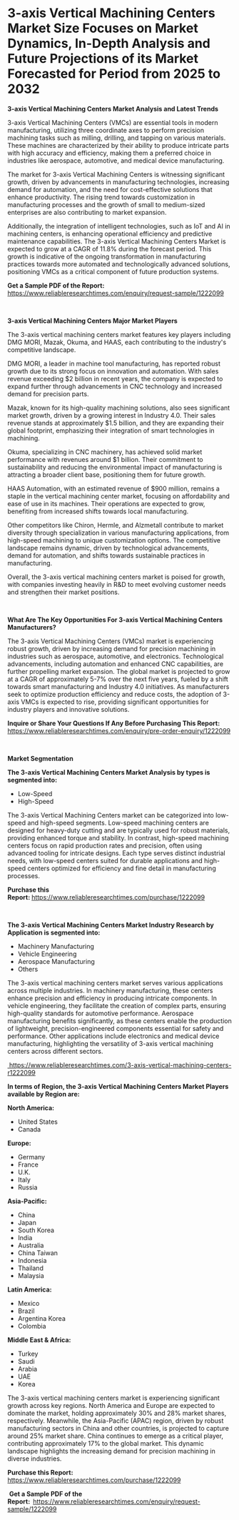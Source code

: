 <p><h1>3-axis Vertical Machining Centers Market Size Focuses on Market Dynamics, In-Depth Analysis and Future Projections of its Market Forecasted for Period from 2025 to 2032</h1></p><p><strong>3-axis Vertical Machining Centers Market Analysis and Latest Trends</strong></p>
<p><p>3-axis Vertical Machining Centers (VMCs) are essential tools in modern manufacturing, utilizing three coordinate axes to perform precision machining tasks such as milling, drilling, and tapping on various materials. These machines are characterized by their ability to produce intricate parts with high accuracy and efficiency, making them a preferred choice in industries like aerospace, automotive, and medical device manufacturing.</p><p>The market for 3-axis Vertical Machining Centers is witnessing significant growth, driven by advancements in manufacturing technologies, increasing demand for automation, and the need for cost-effective solutions that enhance productivity. The rising trend towards customization in manufacturing processes and the growth of small to medium-sized enterprises are also contributing to market expansion. </p><p>Additionally, the integration of intelligent technologies, such as IoT and AI in machining centers, is enhancing operational efficiency and predictive maintenance capabilities. The 3-axis Vertical Machining Centers Market is expected to grow at a CAGR of 11.8% during the forecast period. This growth is indicative of the ongoing transformation in manufacturing practices towards more automated and technologically advanced solutions, positioning VMCs as a critical component of future production systems.</p></p>
<p><strong>Get a Sample PDF of the Report:&nbsp;</strong> <a href="https://www.reliableresearchtimes.com/enquiry/request-sample/1222099?utm_campaign=3034&utm_medium=2&utm_source=Github&utm_content=ia&utm_term=12042025&utm_id=3-axis-vertical-machining-centers">https://www.reliableresearchtimes.com/enquiry/request-sample/1222099</a></p>
<p>&nbsp;</p>
<p><strong>3-axis Vertical Machining Centers Major Market Players</strong></p>
<p><p>The 3-axis vertical machining centers market features key players including DMG MORI, Mazak, Okuma, and HAAS, each contributing to the industry's competitive landscape. </p><p>DMG MORI, a leader in machine tool manufacturing, has reported robust growth due to its strong focus on innovation and automation. With sales revenue exceeding $2 billion in recent years, the company is expected to expand further through advancements in CNC technology and increased demand for precision parts.</p><p>Mazak, known for its high-quality machining solutions, also sees significant market growth, driven by a growing interest in Industry 4.0. Their sales revenue stands at approximately $1.5 billion, and they are expanding their global footprint, emphasizing their integration of smart technologies in machining.</p><p>Okuma, specializing in CNC machinery, has achieved solid market performance with revenues around $1 billion. Their commitment to sustainability and reducing the environmental impact of manufacturing is attracting a broader client base, positioning them for future growth.</p><p>HAAS Automation, with an estimated revenue of $900 million, remains a staple in the vertical machining center market, focusing on affordability and ease of use in its machines. Their operations are expected to grow, benefiting from increased shifts towards local manufacturing.</p><p>Other competitors like Chiron, Hermle, and Alzmetall contribute to market diversity through specialization in various manufacturing applications, from high-speed machining to unique customization options. The competitive landscape remains dynamic, driven by technological advancements, demand for automation, and shifts towards sustainable practices in manufacturing.</p><p>Overall, the 3-axis vertical machining centers market is poised for growth, with companies investing heavily in R&D to meet evolving customer needs and strengthen their market positions.</p></p>
<p>&nbsp;</p>
<p><strong>What Are The Key Opportunities For 3-axis Vertical Machining Centers Manufacturers?</strong></p>
<p><p>The 3-axis Vertical Machining Centers (VMCs) market is experiencing robust growth, driven by increasing demand for precision machining in industries such as aerospace, automotive, and electronics. Technological advancements, including automation and enhanced CNC capabilities, are further propelling market expansion. The global market is projected to grow at a CAGR of approximately 5-7% over the next five years, fueled by a shift towards smart manufacturing and Industry 4.0 initiatives. As manufacturers seek to optimize production efficiency and reduce costs, the adoption of 3-axis VMCs is expected to rise, providing significant opportunities for industry players and innovative solutions.</p></p>
<p><strong>Inquire or Share Your Questions If Any Before Purchasing This Report:</strong> <a href="https://www.reliableresearchtimes.com/enquiry/pre-order-enquiry/1222099?utm_campaign=3034&utm_medium=2&utm_source=Github&utm_content=ia&utm_term=12042025&utm_id=3-axis-vertical-machining-centers">https://www.reliableresearchtimes.com/enquiry/pre-order-enquiry/1222099</a></p>
<p>&nbsp;</p>
<p><strong>Market Segmentation</strong></p>
<p><strong>The 3-axis Vertical Machining Centers Market Analysis by types is segmented into:</strong></p>
<p><ul><li>Low-Speed</li><li>High-Speed</li></ul></p>
<p><p>The 3-axis Vertical Machining Centers market can be categorized into low-speed and high-speed segments. Low-speed machining centers are designed for heavy-duty cutting and are typically used for robust materials, providing enhanced torque and stability. In contrast, high-speed machining centers focus on rapid production rates and precision, often using advanced tooling for intricate designs. Each type serves distinct industrial needs, with low-speed centers suited for durable applications and high-speed centers optimized for efficiency and fine detail in manufacturing processes.</p></p>
<p><strong>Purchase this Report:&nbsp;</strong><a href="https://www.reliableresearchtimes.com/purchase/1222099?utm_campaign=3034&utm_medium=2&utm_source=Github&utm_content=ia&utm_term=12042025&utm_id=3-axis-vertical-machining-centers">https://www.reliableresearchtimes.com/purchase/1222099</a></p>
<p>&nbsp;</p>
<p><strong>The 3-axis Vertical Machining Centers Market Industry Research by Application is segmented into:</strong></p>
<p><ul><li>Machinery Manufacturing</li><li>Vehicle Engineering</li><li>Aerospace Manufacturing</li><li>Others</li></ul></p>
<p><p>The 3-axis vertical machining centers market serves various applications across multiple industries. In machinery manufacturing, these centers enhance precision and efficiency in producing intricate components. In vehicle engineering, they facilitate the creation of complex parts, ensuring high-quality standards for automotive performance. Aerospace manufacturing benefits significantly, as these centers enable the production of lightweight, precision-engineered components essential for safety and performance. Other applications include electronics and medical device manufacturing, highlighting the versatility of 3-axis vertical machining centers across different sectors.</p></p>
<p><a href="https://www.reliableresearchtimes.com/3-axis-vertical-machining-centers-r1222099?utm_campaign=3034&utm_medium=2&utm_source=Github&utm_content=ia&utm_term=12042025&utm_id=3-axis-vertical-machining-centers">&nbsp;https://www.reliableresearchtimes.com/3-axis-vertical-machining-centers-r1222099</a></p>
<p><strong>In terms of Region, the 3-axis Vertical Machining Centers Market Players available by Region are:</strong></p>
<p>
    <p> <strong> North America: </strong>
        <ul>
            <li>United States</li>
            <li>Canada</li>
        </ul>
        </p> 
    <p> <strong> Europe: </strong>
        <ul>
            <li>Germany</li>
            <li>France</li>
            <li>U.K.</li>
            <li>Italy</li>
            <li>Russia</li>
        </ul>
        </p> 
    <p> <strong> Asia-Pacific: </strong>
        <ul>
            <li>China</li>
            <li>Japan</li>
            <li>South Korea</li>
            <li>India</li>
            <li>Australia</li>
            <li>China Taiwan</li>
            <li>Indonesia</li>
            <li>Thailand</li>
            <li>Malaysia</li>
        </ul>
        </p> 
    <p> <strong> Latin America: </strong>
        <ul>
            <li>Mexico</li>
            <li>Brazil</li>
            <li>Argentina Korea</li>
            <li>Colombia</li>
        </ul>
        </p> 
    <p> <strong> Middle East & Africa: </strong>
        <ul>
            <li>Turkey</li>
            <li>Saudi</li>
            <li>Arabia</li>
            <li>UAE</li>
            <li>Korea</li>
        </ul>
    </p>
    </p>
<p><p>The 3-axis vertical machining centers market is experiencing significant growth across key regions. North America and Europe are expected to dominate the market, holding approximately 30% and 28% market shares, respectively. Meanwhile, the Asia-Pacific (APAC) region, driven by robust manufacturing sectors in China and other countries, is projected to capture around 25% market share. China continues to emerge as a critical player, contributing approximately 17% to the global market. This dynamic landscape highlights the increasing demand for precision machining in diverse industries.</p></p>
<p><strong>Purchase this Report: </strong><a href="https://www.reliableresearchtimes.com/purchase/1222099?utm_campaign=3034&utm_medium=2&utm_source=Github&utm_content=ia&utm_term=12042025&utm_id=3-axis-vertical-machining-centers">https://www.reliableresearchtimes.com/purchase/1222099</a></p>
<p>&nbsp;<strong>Get a Sample PDF of the Report:&nbsp;&nbsp;</strong><a href="https://www.reliableresearchtimes.com/enquiry/request-sample/1222099?utm_campaign=3034&utm_medium=2&utm_source=Github&utm_content=ia&utm_term=12042025&utm_id=3-axis-vertical-machining-centers">https://www.reliableresearchtimes.com/enquiry/request-sample/1222099</a></p>
<p><strong></strong></p>
<p><p></p><p></p><p></p></p>